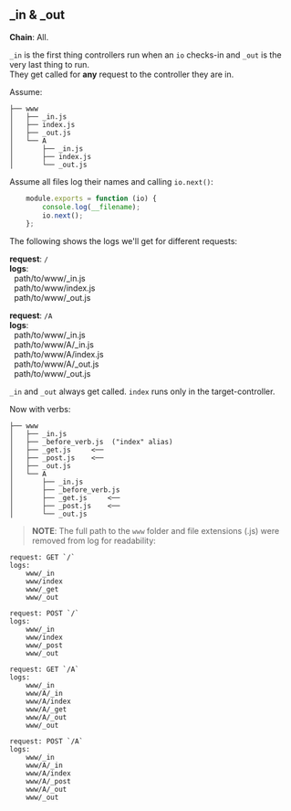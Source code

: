 _in & _out
----------
**Chain**: All.

`_in` is the first thing controllers run when an `io` checks-in and `_out` is the very last thing to run.  
They get called for **any** request to the controller they are in.

Assume:
```
├── www
│   ├── _in.js
│   ├── index.js
│   ├── _out.js
│   └── A
│       ├── _in.js
│       ├── index.js
│       └── _out.js
```
Assume all files log their names and calling `io.next()`:
```js
	module.exports = function (io) {
		console.log(__filename);
		io.next();
	};
```

The following shows the logs we'll get for different requests:

**request**: `/`  
**logs**:  
 &nbsp; path/to/www/_in.js  
 &nbsp; path/to/www/index.js  
 &nbsp; path/to/www/_out.js

**request**: `/A`  
**logs**:  
 &nbsp; path/to/www/_in.js  
 &nbsp; path/to/www/A/_in.js  
 &nbsp; path/to/www/A/index.js  
 &nbsp; path/to/www/A/_out.js  
 &nbsp; path/to/www/_out.js

`_in` and `_out` always get called. `index` runs only in the target-controller. 

Now with verbs:
```
├── www
│   ├── _in.js
│   ├── _before_verb.js  ("index" alias)
│   ├── _get.js     <──
│   ├── _post.js    <──
│   ├── _out.js
│   └── A
│       ├── _in.js
│       ├── _before_verb.js
│       ├── _get.js     <──
│       ├── _post.js    <──
│       └── _out.js
```

>**NOTE**: The full path to the `www` folder and file extensions (.js) were removed from log for readability:

```
request: GET `/`
logs:
	www/_in
	www/index
	www/_get
	www/_out

request: POST `/`
logs:
	www/_in
	www/index
	www/_post
	www/_out

request: GET `/A`
logs:
	www/_in
	www/A/_in
	www/A/index
	www/A/_get
	www/A/_out
	www/_out

request: POST `/A`
logs:
	www/_in
	www/A/_in
	www/A/index
	www/A/_post
	www/A/_out
	www/_out
```
